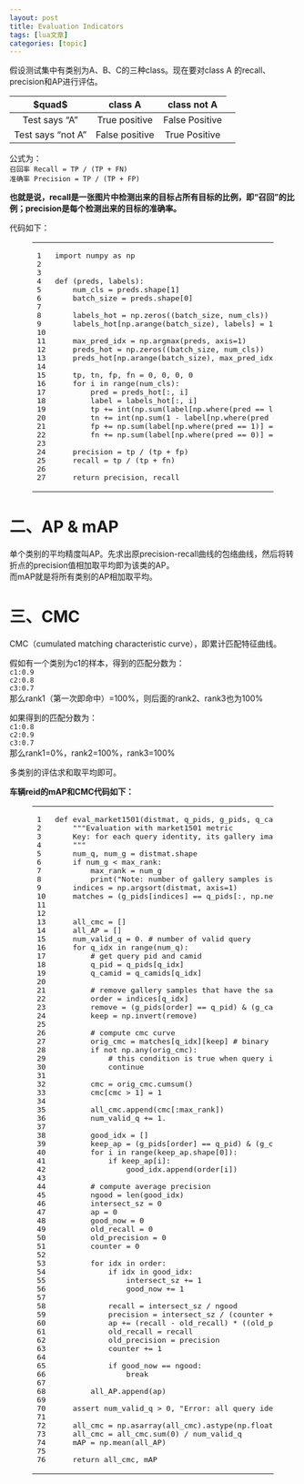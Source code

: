 ```yaml
---
layout: post
title: Evaluation Indicators 
tags: [lua文章]
categories: [topic]
---
```

<p>假设测试集中有类别为A、B、C的三种class。现在要对class A 的recall、precision和AP进行评估。</p>
<div class="table-container">
<table>
<thead>
<tr>
<th style="text-align:center">$quad$</th>
<th style="text-align:center">class A</th>
<th style="text-align:center">class not A</th>
</tr>
</thead>
<tbody>
<tr>
<td style="text-align:center">Test says “A”</td>
<td style="text-align:center">True positive</td>
<td style="text-align:center">False Positive</td>
<td></td>
</tr>
<tr>
<td style="text-align:center">Test says “not A”</td>
<td style="text-align:center">False positive</td>
<td style="text-align:center">True Positive</td>
<td></td>
</tr>
</tbody>
</table>
</div>
<p>公式为：<br/><code>召回率 Recall = TP / (TP + FN)</code><br/><code>准确率 Precision = TP / (TP + FP)</code></p>
<p><strong>也就是说，recall是一张图片中检测出来的目标占所有目标的比例，即“召回”的比例；precision是每个检测出来的目标的准确率。</strong></p>
<p>代码如下：<br/></p><figure class="highlight python"><table><tbody><tr><td class="gutter"><pre><span class="line">1</span><br/><span class="line">2</span><br/><span class="line">3</span><br/><span class="line">4</span><br/><span class="line">5</span><br/><span class="line">6</span><br/><span class="line">7</span><br/><span class="line">8</span><br/><span class="line">9</span><br/><span class="line">10</span><br/><span class="line">11</span><br/><span class="line">12</span><br/><span class="line">13</span><br/><span class="line">14</span><br/><span class="line">15</span><br/><span class="line">16</span><br/><span class="line">17</span><br/><span class="line">18</span><br/><span class="line">19</span><br/><span class="line">20</span><br/><span class="line">21</span><br/><span class="line">22</span><br/><span class="line">23</span><br/><span class="line">24</span><br/><span class="line">25</span><br/><span class="line">26</span><br/><span class="line">27</span><br/></pre></td><td class="code"><pre><span class="line"><span class="keyword">import</span> numpy <span class="keyword">as</span> np</span><br/><span class="line"></span><br/><span class="line"></span><br/><span class="line"><span class="function"><span class="keyword">def</span> <span class="params">(preds, labels)</span>:</span></span><br/><span class="line">    num_cls = preds.shape[<span class="number">1</span>]</span><br/><span class="line">    batch_size = preds.shape[<span class="number">0</span>]</span><br/><span class="line"></span><br/><span class="line">    labels_hot = np.zeros((batch_size, num_cls))</span><br/><span class="line">    labels_hot[np.arange(batch_size), labels] = <span class="number">1</span></span><br/><span class="line"></span><br/><span class="line">    max_pred_idx = np.argmax(preds, axis=<span class="number">1</span>)</span><br/><span class="line">    preds_hot = np.zeros((batch_size, num_cls))</span><br/><span class="line">    preds_hot[np.arange(batch_size), max_pred_idx] = <span class="number">1</span></span><br/><span class="line"></span><br/><span class="line">    tp, tn, fp, fn = <span class="number">0</span>, <span class="number">0</span>, <span class="number">0</span>, <span class="number">0</span></span><br/><span class="line">    <span class="keyword">for</span> i <span class="keyword">in</span> range(num_cls):</span><br/><span class="line">        pred = preds_hot[:, i]</span><br/><span class="line">        label = labels_hot[:, i]</span><br/><span class="line">        tp += int(np.sum(label[np.where(pred == label)[<span class="number">0</span>]]))</span><br/><span class="line">        tn += int(np.sum(<span class="number">1</span> - label[np.where(pred == label)[<span class="number">0</span>]]))</span><br/><span class="line">        fp += np.sum(label[np.where(pred == <span class="number">1</span>)] == <span class="number">0</span>)</span><br/><span class="line">        fn += np.sum(label[np.where(pred == <span class="number">0</span>)] == <span class="number">1</span>)</span><br/><span class="line"></span><br/><span class="line">    precision = tp / (tp + fp)</span><br/><span class="line">    recall = tp / (tp + fn)</span><br/><span class="line"></span><br/><span class="line">    <span class="keyword">return</span> precision, recall</span><br/></pre></td></tr></tbody></table></figure><p></p>
<h1 id="二、AP-amp-mAP"><a href="#二、AP-amp-mAP" class="headerlink" title="二、AP &amp; mAP"></a>二、AP &amp; mAP</h1><p>单个类别的平均精度叫AP。先求出原precision-recall曲线的包络曲线，然后将转折点的precision值相加取平均即为该类的AP。<br/>而mAP就是将所有类别的AP相加取平均。</p>
<h1 id="三、CMC"><a href="#三、CMC" class="headerlink" title="三、CMC"></a>三、CMC</h1><p>CMC（cumulated matching characteristic curve），即累计匹配特征曲线。</p>
<p>假如有一个类别为c1的样本，得到的匹配分数为：<br/><code>c1:0.9
c2:0.8
c3:0.7</code><br/>那么rank1（第一次即命中）=100%，则后面的rank2、rank3也为100%</p>
<p>如果得到的匹配分数为：<br/><code>c1:0.8
c2:0.9
c3:0.7</code><br/>那么rank1=0%，rank2=100%，rank3=100%</p>
<p>多类别的评估求和取平均即可。</p>
<p><strong>车辆reid的mAP和CMC代码如下：</strong><br/></p><figure class="highlight python"><table><tbody><tr><td class="gutter"><pre><span class="line">1</span><br/><span class="line">2</span><br/><span class="line">3</span><br/><span class="line">4</span><br/><span class="line">5</span><br/><span class="line">6</span><br/><span class="line">7</span><br/><span class="line">8</span><br/><span class="line">9</span><br/><span class="line">10</span><br/><span class="line">11</span><br/><span class="line">12</span><br/><span class="line">13</span><br/><span class="line">14</span><br/><span class="line">15</span><br/><span class="line">16</span><br/><span class="line">17</span><br/><span class="line">18</span><br/><span class="line">19</span><br/><span class="line">20</span><br/><span class="line">21</span><br/><span class="line">22</span><br/><span class="line">23</span><br/><span class="line">24</span><br/><span class="line">25</span><br/><span class="line">26</span><br/><span class="line">27</span><br/><span class="line">28</span><br/><span class="line">29</span><br/><span class="line">30</span><br/><span class="line">31</span><br/><span class="line">32</span><br/><span class="line">33</span><br/><span class="line">34</span><br/><span class="line">35</span><br/><span class="line">36</span><br/><span class="line">37</span><br/><span class="line">38</span><br/><span class="line">39</span><br/><span class="line">40</span><br/><span class="line">41</span><br/><span class="line">42</span><br/><span class="line">43</span><br/><span class="line">44</span><br/><span class="line">45</span><br/><span class="line">46</span><br/><span class="line">47</span><br/><span class="line">48</span><br/><span class="line">49</span><br/><span class="line">50</span><br/><span class="line">51</span><br/><span class="line">52</span><br/><span class="line">53</span><br/><span class="line">54</span><br/><span class="line">55</span><br/><span class="line">56</span><br/><span class="line">57</span><br/><span class="line">58</span><br/><span class="line">59</span><br/><span class="line">60</span><br/><span class="line">61</span><br/><span class="line">62</span><br/><span class="line">63</span><br/><span class="line">64</span><br/><span class="line">65</span><br/><span class="line">66</span><br/><span class="line">67</span><br/><span class="line">68</span><br/><span class="line">69</span><br/><span class="line">70</span><br/><span class="line">71</span><br/><span class="line">72</span><br/><span class="line">73</span><br/><span class="line">74</span><br/><span class="line">75</span><br/><span class="line">76</span><br/></pre></td><td class="code"><pre><span class="line"><span class="function"><span class="keyword">def</span> <span class="title">eval_market1501</span><span class="params">(distmat, q_pids, g_pids, q_camids, g_camids, max_rank)</span>:</span></span><br/><span class="line">    <span class="string">&#34;&#34;&#34;Evaluation with market1501 metric</span></span><br/><span class="line"><span class="string">    Key: for each query identity, its gallery images from the same camera view are discarded.</span></span><br/><span class="line"><span class="string">    &#34;&#34;&#34;</span></span><br/><span class="line">    num_q, num_g = distmat.shape</span><br/><span class="line">    <span class="keyword">if</span> num_g &lt; max_rank:</span><br/><span class="line">        max_rank = num_g</span><br/><span class="line">        print(<span class="string">&#34;Note: number of gallery samples is quite small, got {}&#34;</span>.format(num_g))</span><br/><span class="line">    indices = np.argsort(distmat, axis=<span class="number">1</span>)</span><br/><span class="line">    matches = (g_pids[indices] == q_pids[:, np.newaxis]).astype(np.int32)</span><br/><span class="line"></span><br/><span class="line">    </span><br/><span class="line">    all_cmc = []</span><br/><span class="line">    all_AP = []</span><br/><span class="line">    num_valid_q = <span class="number">0.</span> <span class="comment"># number of valid query</span></span><br/><span class="line">    <span class="keyword">for</span> q_idx <span class="keyword">in</span> range(num_q):</span><br/><span class="line">        <span class="comment"># get query pid and camid</span></span><br/><span class="line">        q_pid = q_pids[q_idx]</span><br/><span class="line">        q_camid = q_camids[q_idx]</span><br/><span class="line"></span><br/><span class="line">        <span class="comment"># remove gallery samples that have the same pid and camid with query</span></span><br/><span class="line">        order = indices[q_idx]</span><br/><span class="line">        remove = (g_pids[order] == q_pid) &amp; (g_camids[order] == q_camid)</span><br/><span class="line">        keep = np.invert(remove)</span><br/><span class="line"></span><br/><span class="line">        <span class="comment"># compute cmc curve</span></span><br/><span class="line">        orig_cmc = matches[q_idx][keep] <span class="comment"># binary vector, positions with value 1 are correct matches</span></span><br/><span class="line">        <span class="keyword">if</span> <span class="keyword">not</span> np.any(orig_cmc):</span><br/><span class="line">            <span class="comment"># this condition is true when query identity does not appear in gallery</span></span><br/><span class="line">            <span class="keyword">continue</span></span><br/><span class="line"></span><br/><span class="line">        cmc = orig_cmc.cumsum()</span><br/><span class="line">        cmc[cmc &gt; <span class="number">1</span>] = <span class="number">1</span></span><br/><span class="line"></span><br/><span class="line">        all_cmc.append(cmc[:max_rank])</span><br/><span class="line">        num_valid_q += <span class="number">1.</span></span><br/><span class="line"></span><br/><span class="line">        good_idx = []</span><br/><span class="line">        keep_ap = (g_pids[order] == q_pid) &amp; (g_camids[order] != q_camid)</span><br/><span class="line">        <span class="keyword">for</span> i <span class="keyword">in</span> range(keep_ap.shape[<span class="number">0</span>]):</span><br/><span class="line">            <span class="keyword">if</span> keep_ap[i]:</span><br/><span class="line">                good_idx.append(order[i])</span><br/><span class="line"></span><br/><span class="line">        <span class="comment"># compute average precision</span></span><br/><span class="line">        ngood = len(good_idx)</span><br/><span class="line">        intersect_sz = <span class="number">0</span></span><br/><span class="line">        ap = <span class="number">0</span></span><br/><span class="line">        good_now = <span class="number">0</span></span><br/><span class="line">        old_recall = <span class="number">0</span></span><br/><span class="line">        old_precision = <span class="number">0</span></span><br/><span class="line">        counter = <span class="number">0</span></span><br/><span class="line"></span><br/><span class="line">        <span class="keyword">for</span> idx <span class="keyword">in</span> order:</span><br/><span class="line">            <span class="keyword">if</span> idx <span class="keyword">in</span> good_idx:</span><br/><span class="line">                intersect_sz += <span class="number">1</span></span><br/><span class="line">                good_now += <span class="number">1</span></span><br/><span class="line"></span><br/><span class="line">            recall = intersect_sz / ngood</span><br/><span class="line">            precision = intersect_sz / (counter + <span class="number">1</span>)</span><br/><span class="line">            ap += (recall - old_recall) * ((old_precision + precision) / <span class="number">2</span>)</span><br/><span class="line">            old_recall = recall</span><br/><span class="line">            old_precision = precision</span><br/><span class="line">            counter += <span class="number">1</span></span><br/><span class="line"></span><br/><span class="line">            <span class="keyword">if</span> good_now == ngood:</span><br/><span class="line">                <span class="keyword">break</span></span><br/><span class="line"></span><br/><span class="line">        all_AP.append(ap)</span><br/><span class="line"></span><br/><span class="line">    <span class="keyword">assert</span> num_valid_q &gt; <span class="number">0</span>, <span class="string">&#34;Error: all query identities do not appear in gallery&#34;</span></span><br/><span class="line"></span><br/><span class="line">    all_cmc = np.asarray(all_cmc).astype(np.float32)</span><br/><span class="line">    all_cmc = all_cmc.sum(<span class="number">0</span>) / num_valid_q</span><br/><span class="line">    mAP = np.mean(all_AP)</span><br/><span class="line"></span><br/><span class="line">    <span class="keyword">return</span> all_cmc, mAP</span><br/></pre></td></tr></tbody></table></figure><p></p>